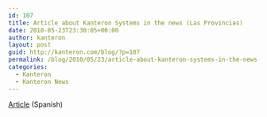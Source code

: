 ```yaml
---
id: 107
title: Article about Kanteron Systems in the news (Las Provincias)
date: 2010-05-23T23:30:05+00:00
author: kanteron
layout: post
guid: http://kanteron.com/blog/?p=107
permalink: /blog/2010/05/23/article-about-kanteron-systems-in-the-news-las-provincias/
categories:
  - Kanteron
  - Kanteron News
---
```

<a title="http://www.lasprovincias.es/v/20100523/dinero/tecnologia-sanitaria-ultima-generacion-20100523.html" href="http://www.lasprovincias.es/v/20100523/dinero/tecnologia-sanitaria-ultima-generacion-20100523.html" target="_blank">Article</a> (Spanish)
